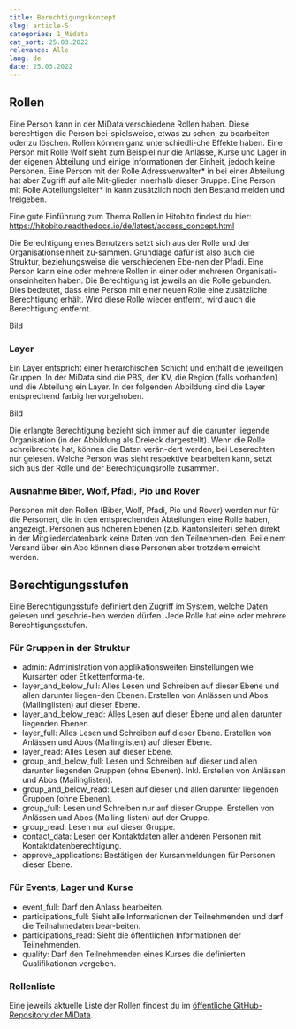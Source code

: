 ```yaml
---
title: Berechtigungskonzept
slug: article-5
categories: 1_Midata
cat_sort: 25.03.2022
relevance: Alle
lang: de
date: 25.03.2022
---
```


## Rollen
Eine Person kann in der MiData verschiedene Rollen haben. Diese berechtigen die Person bei-spielsweise, etwas zu sehen, zu bearbeiten oder zu löschen. Rollen können ganz unterschiedli-che Effekte haben. Eine Person mit Rolle Wolf sieht zum Beispiel nur die Anlässe, Kurse und Lager in der eigenen Abteilung und einige Informationen der Einheit, jedoch keine Personen. Eine Person mit der Rolle Adressverwalter* in bei einer Abteilung hat aber Zugriff auf alle Mit-glieder innerhalb dieser Gruppe. Eine Person mit Rolle Abteilungsleiter* in kann zusätzlich noch den Bestand melden und freigeben.

Eine gute Einführung zum Thema Rollen in Hitobito findest du hier:
https://hitobito.readthedocs.io/de/latest/access_concept.html

Die Berechtigung eines Benutzers setzt sich aus der Rolle und der Organisationseinheit zu-sammen. Grundlage dafür ist also auch die Struktur, beziehungsweise die verschiedenen Ebe-nen der Pfadi. Eine Person kann eine oder mehrere Rollen in einer oder mehreren Organisati-onseinheiten haben. Die Berechtigung ist jeweils an die Rolle gebunden. Dies bedeutet, dass eine Person mit einer neuen Rolle eine zusätzliche Berechtigung erhält. Wird diese Rolle wieder entfernt, wird auch die Berechtigung entfernt.

Bild

### Layer
Ein Layer entspricht einer hierarchischen Schicht und enthält die jeweiligen Gruppen. In der MiData sind die PBS, der KV, die Region (falls vorhanden) und die Abteilung ein Layer. In der folgenden Abbildung sind die Layer entsprechend farbig hervorgehoben.

Bild

Die erlangte Berechtigung bezieht sich immer auf die darunter liegende Organisation (in der Abbildung als Dreieck dargestellt). Wenn die Rolle schreibrechte hat, können die Daten verän-dert werden, bei Leserechten nur gelesen. Welche Person was sieht respektive bearbeiten kann, setzt sich aus der Rolle und der Berechtigungsrolle zusammen.

### Ausnahme Biber, Wolf, Pfadi, Pio und Rover
Personen mit den Rollen (Biber, Wolf, Pfadi, Pio und Rover) werden nur für die Personen, die in den entsprechenden Abteilungen eine Rolle haben, angezeigt. Personen aus höheren Ebenen (z.b. Kantonsleiter) sehen direkt in der Mitgliederdatenbank keine Daten von den Teilnehmen-den. Bei einem Versand über ein Abo können diese Personen aber trotzdem erreicht werden.

## Berechtigungsstufen 
Eine Berechtigungsstufe definiert den Zugriff im System, welche Daten gelesen und geschrie-ben werden dürfen. Jede Rolle hat eine oder mehrere Berechtigungsstufen.

### Für Gruppen in der Struktur
* admin: Administration von applikationsweiten Einstellungen wie Kursarten oder Etikettenforma-te.
* layer_and_below_full: Alles Lesen und Schreiben auf dieser Ebene und allen darunter liegen-den Ebenen. Erstellen von Anlässen und Abos (Mailinglisten) auf dieser Ebene.
* layer_and_below_read: Alles Lesen auf dieser Ebene und allen darunter liegenden Ebenen.
* layer_full: Alles Lesen und Schreiben auf dieser Ebene. Erstellen von Anlässen und Abos (Mailinglisten) auf dieser Ebene.
* layer_read: Alles Lesen auf dieser Ebene.
* group_and_below_full: Lesen und Schreiben auf dieser und allen darunter liegenden Gruppen (ohne Ebenen). Inkl. Erstellen von Anlässen und Abos (Mailinglisten).
* group_and_below_read: Lesen auf dieser und allen darunter liegenden Gruppen (ohne Ebenen).
* group_full: Lesen und Schreiben nur auf dieser Gruppe. Erstellen von Anlässen und Abos (Mailing-listen) auf der Gruppe.
* group_read: Lesen nur auf dieser Gruppe.
* contact_data: Lesen der Kontaktdaten aller anderen Personen mit Kontaktdatenberechtigung.
* approve_applications: Bestätigen der Kursanmeldungen für Personen dieser Ebene.

### Für Events, Lager und Kurse
* event_full: Darf den Anlass bearbeiten.
* participations_full: Sieht alle Informationen der Teilnehmenden und darf die Teilnahmedaten bear-beiten.
* participations_read: Sieht die öffentlichen Informationen der Teilnehmenden.
* qualify: Darf den Teilnehmenden eines Kurses die definierten Qualifikationen vergeben.

### Rollenliste
Eine jeweils aktuelle Liste der Rollen findest du im [öffentliche GitHub-Repository der MiData](https://github.com/hitobito/hitobito_pbs#pfadi-organization-hierarchy). 
